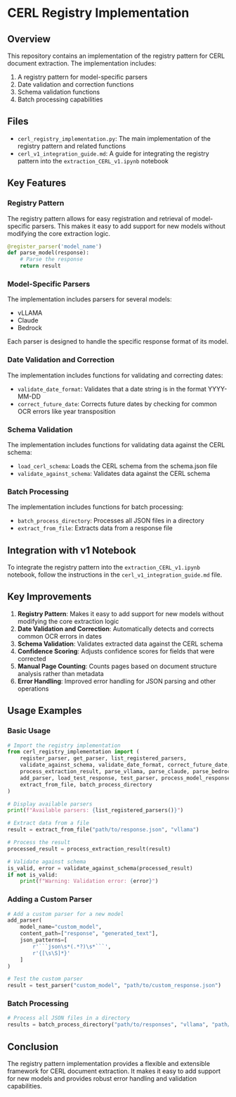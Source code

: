 # CERL Registry Implementation

## Overview

This repository contains an implementation of the registry pattern for CERL document extraction. The implementation includes:

1. A registry pattern for model-specific parsers
2. Date validation and correction functions
3. Schema validation functions
4. Batch processing capabilities

## Files

- `cerl_registry_implementation.py`: The main implementation of the registry pattern and related functions
- `cerl_v1_integration_guide.md`: A guide for integrating the registry pattern into the `extraction_CERL_v1.ipynb` notebook

## Key Features

### Registry Pattern

The registry pattern allows for easy registration and retrieval of model-specific parsers. This makes it easy to add support for new models without modifying the core extraction logic.

```python
@register_parser('model_name')
def parse_model(response):
    # Parse the response
    return result
```

### Model-Specific Parsers

The implementation includes parsers for several models:

- vLLAMA
- Claude
- Bedrock

Each parser is designed to handle the specific response format of its model.

### Date Validation and Correction

The implementation includes functions for validating and correcting dates:

- `validate_date_format`: Validates that a date string is in the format YYYY-MM-DD
- `correct_future_date`: Corrects future dates by checking for common OCR errors like year transposition

### Schema Validation

The implementation includes functions for validating data against the CERL schema:

- `load_cerl_schema`: Loads the CERL schema from the schema.json file
- `validate_against_schema`: Validates data against the CERL schema

### Batch Processing

The implementation includes functions for batch processing:

- `batch_process_directory`: Processes all JSON files in a directory
- `extract_from_file`: Extracts data from a response file

## Integration with v1 Notebook

To integrate the registry pattern into the `extraction_CERL_v1.ipynb` notebook, follow the instructions in the `cerl_v1_integration_guide.md` file.

## Key Improvements

1. **Registry Pattern**: Makes it easy to add support for new models without modifying the core extraction logic
2. **Date Validation and Correction**: Automatically detects and corrects common OCR errors in dates
3. **Schema Validation**: Validates extracted data against the CERL schema
4. **Confidence Scoring**: Adjusts confidence scores for fields that were corrected
5. **Manual Page Counting**: Counts pages based on document structure analysis rather than metadata
6. **Error Handling**: Improved error handling for JSON parsing and other operations

## Usage Examples

### Basic Usage

```python
# Import the registry implementation
from cerl_registry_implementation import (
    register_parser, get_parser, list_registered_parsers,
    validate_against_schema, validate_date_format, correct_future_date,
    process_extraction_result, parse_vllama, parse_claude, parse_bedrock,
    add_parser, load_test_response, test_parser, process_model_response,
    extract_from_file, batch_process_directory
)

# Display available parsers
print(f"Available parsers: {list_registered_parsers()}")

# Extract data from a file
result = extract_from_file("path/to/response.json", "vllama")

# Process the result
processed_result = process_extraction_result(result)

# Validate against schema
is_valid, error = validate_against_schema(processed_result)
if not is_valid:
    print(f"Warning: Validation error: {error}")
```

### Adding a Custom Parser

```python
# Add a custom parser for a new model
add_parser(
    model_name="custom_model",
    content_path=["response", "generated_text"],
    json_patterns=[
        r'```json\s*(.*?)\s*```',
        r'{[\s\S]*}'
    ]
)

# Test the custom parser
result = test_parser("custom_model", "path/to/custom_response.json")
```

### Batch Processing

```python
# Process all JSON files in a directory
results = batch_process_directory("path/to/responses", "vllama", "path/to/output")
```

## Conclusion

The registry pattern implementation provides a flexible and extensible framework for CERL document extraction. It makes it easy to add support for new models and provides robust error handling and validation capabilities.
